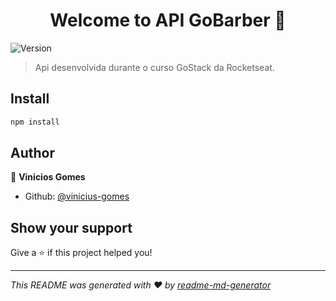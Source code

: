 <h1 align="center">Welcome to API GoBarber 👋</h1>
<p>
  <img alt="Version" src="https://img.shields.io/badge/version-1.0.0-blue.svg?cacheSeconds=2592000" />
</p>

> Api desenvolvida durante o curso GoStack da Rocketseat.

## Install

```sh
npm install
```

## Author

👤 **Vinicios Gomes**

* Github: [@vinicius-gomes](https://github.com/vinicius-gomes)

## Show your support

Give a ⭐️ if this project helped you!

***
_This README was generated with ❤️ by [readme-md-generator](https://github.com/kefranabg/readme-md-generator)_